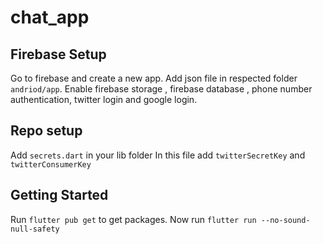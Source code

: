 # chat_app
## Firebase Setup

Go to firebase and create a new app. Add json file in respected folder `andriod/app`. Enable firebase storage , firebase database , phone number authentication, twitter login and google login.

## Repo setup

Add `secrets.dart` in your lib folder
In this file add `twitterSecretKey` and `twitterConsumerKey`
## Getting Started

Run `flutter pub get` to get packages.
Now run `flutter run --no-sound-null-safety`